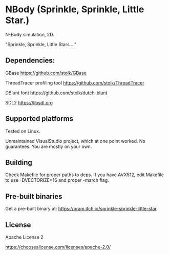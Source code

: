 # NBody (Sprinkle, Sprinkle, Little Star.)
N-Body simulation, 2D.

"Sprinkle, Sprinkle, Little Stars...."

## Dependencies:

GBase
https://github.com/stolk/GBase


ThreadTracer profiling tool
https://github.com/stolk/ThreadTracer


DBlunt font
https://github.com/stolk/dutch-blunt


SDL2
https://libsdl.org

## Supported platforms

Tested on Linux.

Unmaintained VisualStudio project, which at one point worked. No guarantees. You are mostly on your own.

## Building

Check Makefile for proper paths to deps.
If you have AVX512, edit Makefile to use -DVECTORIZE=16 and proper -march flag.


## Pre-built binaries

Get a pre-built binary at:
https://bram.itch.io/sprinkle-sprinkle-little-star


## License

Apache License 2

https://choosealicense.com/licenses/apache-2.0/
